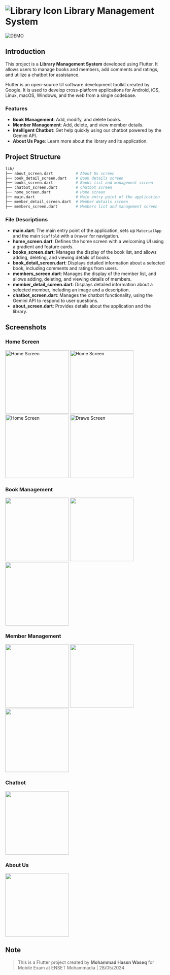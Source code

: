 # ![Library Icon](https://img.icons8.com/cotton/32/000000/library.png) Library Management System

![DEMO](images/DEMO.gif)

## Introduction

This project is a **Library Management System** developed using Flutter. It allows users to manage books and members, add comments and ratings, and utilize a chatbot for assistance.

Flutter is an open-source UI software development toolkit created by Google. It is used to develop cross-platform applications for Android, iOS, Linux, macOS, Windows, and the web from a single codebase.

### Features
- **Book Management**: Add, modify, and delete books.
- **Member Management**: Add, delete, and view member details.
- **Intelligent Chatbot**: Get help quickly using our chatbot powered by the Gemini API.
- **About Us Page**: Learn more about the library and its application.

## Project Structure

```bash
lib/
├── about_screen.dart          # About Us screen
├── book_detail_screen.dart    # Book details screen
├── books_screen.dart          # Books list and management screen
├── chatbot_screen.dart        # Chatbot screen
├── home_screen.dart           # Home screen
├── main.dart                  # Main entry point of the application
├── member_detail_screen.dart  # Member details screen
├── members_screen.dart        # Members list and management screen
```

### File Descriptions
- **main.dart**: The main entry point of the application, sets up `MaterialApp` and the main `Scaffold` with a `Drawer` for navigation.
- **home_screen.dart**: Defines the home screen with a welcoming UI using a gradient and feature cards.
- **books_screen.dart**: Manages the display of the book list, and allows adding, deleting, and viewing details of books.
- **book_detail_screen.dart**: Displays detailed information about a selected book, including comments and ratings from users.
- **members_screen.dart**: Manages the display of the member list, and allows adding, deleting, and viewing details of members.
- **member_detail_screen.dart**: Displays detailed information about a selected member, including an image and a description.
- **chatbot_screen.dart**: Manages the chatbot functionality, using the Gemini API to respond to user questions.
- **about_screen.dart**: Provides details about the application and the library.

## Screenshots

### Home Screen
<img src="images/login.png" width="200" alt="Home Screen"/>
<img src="images/drawer2.png" width="200" alt="Home Screen"/>
<img src="images/home.png" width="200" alt="Home Screen"/>
<img src="images/home2.png" width="200" alt="Drawe Screen"/>

### Book Management
<img src="images/book.png" width="200"/>
<img src="images/bookDetails.png" width="200"/>
<img src="images/addBook.png" width="200"/>

### Member Management
<img src="images/membres.png" width="200"/>
<img src="images/detailsM.png" width="200"/>
<img src="images/searchMember.png" width="200"/>

### Chatbot
<img src="images/chatbot.png" width="200"/>

### About Us
<img src="images/about.png" width="200"/>


## Note
> This is a Flutter project created by **Mohammad Hassn Waseq** for Mobile Exam at ENSET Mohammadia | 28/05/2024
